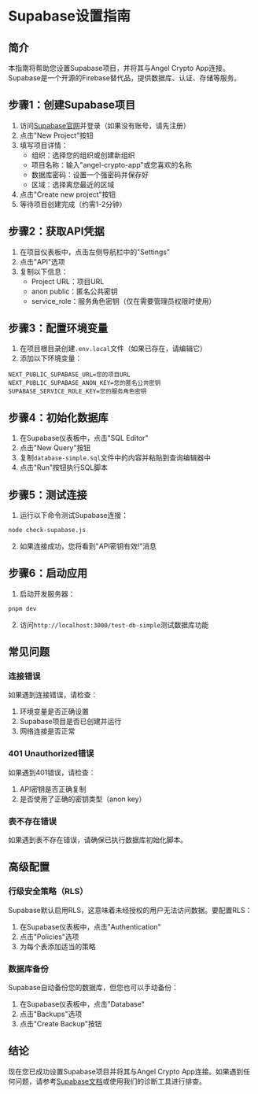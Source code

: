 # Supabase设置指南

## 简介

本指南将帮助您设置Supabase项目，并将其与Angel Crypto App连接。Supabase是一个开源的Firebase替代品，提供数据库、认证、存储等服务。

## 步骤1：创建Supabase项目

1. 访问[Supabase官网](https://supabase.com)并登录（如果没有账号，请先注册）
2. 点击"New Project"按钮
3. 填写项目详情：
   - 组织：选择您的组织或创建新组织
   - 项目名称：输入"angel-crypto-app"或您喜欢的名称
   - 数据库密码：设置一个强密码并保存好
   - 区域：选择离您最近的区域
4. 点击"Create new project"按钮
5. 等待项目创建完成（约需1-2分钟）

## 步骤2：获取API凭据

1. 在项目仪表板中，点击左侧导航栏中的"Settings"
2. 点击"API"选项
3. 复制以下信息：
   - Project URL：项目URL
   - anon public：匿名公共密钥
   - service_role：服务角色密钥（仅在需要管理员权限时使用）

## 步骤3：配置环境变量

1. 在项目根目录创建`.env.local`文件（如果已存在，请编辑它）
2. 添加以下环境变量：

```
NEXT_PUBLIC_SUPABASE_URL=您的项目URL
NEXT_PUBLIC_SUPABASE_ANON_KEY=您的匿名公共密钥
SUPABASE_SERVICE_ROLE_KEY=您的服务角色密钥
```

## 步骤4：初始化数据库

1. 在Supabase仪表板中，点击"SQL Editor"
2. 点击"New Query"按钮
3. 复制`database-simple.sql`文件中的内容并粘贴到查询编辑器中
4. 点击"Run"按钮执行SQL脚本

## 步骤5：测试连接

1. 运行以下命令测试Supabase连接：

```bash
node check-supabase.js
```

2. 如果连接成功，您将看到"API密钥有效!"消息

## 步骤6：启动应用

1. 启动开发服务器：

```bash
pnpm dev
```

2. 访问`http://localhost:3000/test-db-simple`测试数据库功能

## 常见问题

### 连接错误

如果遇到连接错误，请检查：

1. 环境变量是否正确设置
2. Supabase项目是否已创建并运行
3. 网络连接是否正常

### 401 Unauthorized错误

如果遇到401错误，请检查：

1. API密钥是否正确复制
2. 是否使用了正确的密钥类型（anon key）

### 表不存在错误

如果遇到表不存在错误，请确保已执行数据库初始化脚本。

## 高级配置

### 行级安全策略（RLS）

Supabase默认启用RLS，这意味着未经授权的用户无法访问数据。要配置RLS：

1. 在Supabase仪表板中，点击"Authentication"
2. 点击"Policies"选项
3. 为每个表添加适当的策略

### 数据库备份

Supabase自动备份您的数据库，但您也可以手动备份：

1. 在Supabase仪表板中，点击"Database"
2. 点击"Backups"选项
3. 点击"Create Backup"按钮

## 结论

现在您已成功设置Supabase项目并将其与Angel Crypto App连接。如果遇到任何问题，请参考[Supabase文档](https://supabase.com/docs)或使用我们的诊断工具进行排查。 